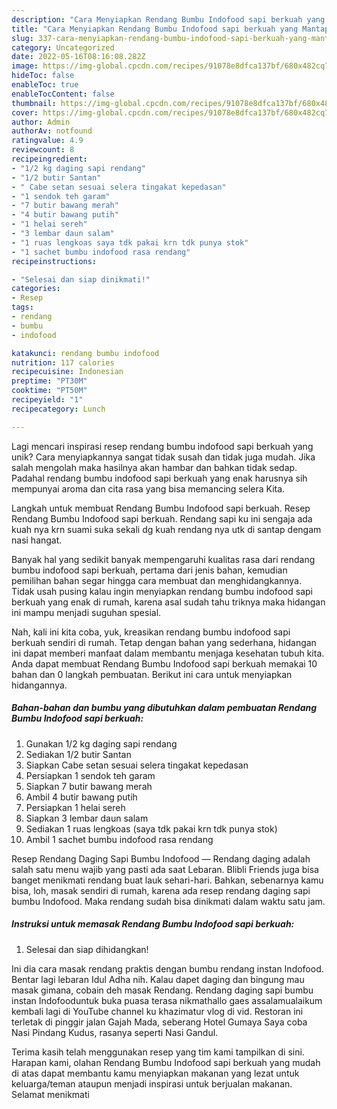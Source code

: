 ```yaml
---
description: "Cara Menyiapkan Rendang Bumbu Indofood sapi berkuah yang Mantap"
title: "Cara Menyiapkan Rendang Bumbu Indofood sapi berkuah yang Mantap"
slug: 337-cara-menyiapkan-rendang-bumbu-indofood-sapi-berkuah-yang-mantap
category: Uncategorized
date: 2022-05-16T08:16:08.282Z
image: https://img-global.cpcdn.com/recipes/91078e8dfca137bf/680x482cq70/rendang-bumbu-indofood-sapi-berkuah-foto-resep-utama.jpg
hideToc: false
enableToc: true
enableTocContent: false
thumbnail: https://img-global.cpcdn.com/recipes/91078e8dfca137bf/680x482cq70/rendang-bumbu-indofood-sapi-berkuah-foto-resep-utama.jpg
cover: https://img-global.cpcdn.com/recipes/91078e8dfca137bf/680x482cq70/rendang-bumbu-indofood-sapi-berkuah-foto-resep-utama.jpg
author: Admin
authorAv: notfound
ratingvalue: 4.9
reviewcount: 8
recipeingredient:
- "1/2 kg daging sapi rendang"
- "1/2 butir Santan"
- " Cabe setan sesuai selera tingakat kepedasan"
- "1 sendok teh garam"
- "7 butir bawang merah"
- "4 butir bawang putih"
- "1 helai sereh"
- "3 lembar daun salam"
- "1 ruas lengkoas saya tdk pakai krn tdk punya stok"
- "1 sachet bumbu indofood rasa rendang"
recipeinstructions:

- "Selesai dan siap dinikmati!"
categories:
- Resep
tags:
- rendang
- bumbu
- indofood

katakunci: rendang bumbu indofood 
nutrition: 117 calories
recipecuisine: Indonesian
preptime: "PT30M"
cooktime: "PT50M"
recipeyield: "1"
recipecategory: Lunch

---
```





Lagi mencari inspirasi resep rendang bumbu indofood sapi berkuah yang unik? Cara menyiapkannya sangat tidak susah dan tidak juga mudah. Jika salah mengolah maka hasilnya akan hambar dan bahkan tidak sedap. Padahal rendang bumbu indofood sapi berkuah yang enak harusnya sih mempunyai aroma dan cita rasa yang bisa memancing selera Kita.





Langkah untuk membuat Rendang Bumbu Indofood sapi berkuah. Resep Rendang Bumbu Indofood sapi berkuah. Rendang sapi ku ini sengaja ada kuah nya krn suami suka sekali dg kuah rendang nya utk di santap dengam nasi hangat.

Banyak hal yang sedikit banyak mempengaruhi kualitas rasa dari rendang bumbu indofood sapi berkuah, pertama dari jenis bahan, kemudian pemilihan bahan segar hingga cara membuat dan menghidangkannya. Tidak usah pusing kalau ingin menyiapkan rendang bumbu indofood sapi berkuah yang enak di rumah, karena asal sudah tahu triknya maka hidangan ini mampu menjadi suguhan spesial.






Nah, kali ini kita coba, yuk, kreasikan rendang bumbu indofood sapi berkuah sendiri di rumah. Tetap dengan bahan yang sederhana, hidangan ini dapat memberi manfaat dalam membantu menjaga kesehatan tubuh kita. Anda dapat membuat Rendang Bumbu Indofood sapi berkuah memakai 10 bahan dan 0 langkah pembuatan. Berikut ini cara untuk menyiapkan hidangannya.

<!--inarticleads1-->

##### Bahan-bahan dan bumbu yang dibutuhkan dalam pembuatan Rendang Bumbu Indofood sapi berkuah:

1. Gunakan 1/2 kg daging sapi rendang
1. Sediakan 1/2 butir Santan
1. Siapkan  Cabe setan sesuai selera tingakat kepedasan
1. Persiapkan 1 sendok teh garam
1. Siapkan 7 butir bawang merah
1. Ambil 4 butir bawang putih
1. Persiapkan 1 helai sereh
1. Siapkan 3 lembar daun salam
1. Sediakan 1 ruas lengkoas (saya tdk pakai krn tdk punya stok)
1. Ambil 1 sachet bumbu indofood rasa rendang


Resep Rendang Daging Sapi Bumbu Indofood — Rendang daging adalah salah satu menu wajib yang pasti ada saat Lebaran. Blibli Friends juga bisa banget menikmati rendang buat lauk sehari-hari. Bahkan, sebenarnya kamu bisa, loh, masak sendiri di rumah, karena ada resep rendang daging sapi bumbu Indofood. Maka rendang sudah bisa dinikmati dalam waktu satu jam. 

<!--inarticleads2-->

##### Instruksi untuk memasak Rendang Bumbu Indofood sapi berkuah:


1. Selesai dan siap dihidangkan!

Ini dia cara masak rendang praktis dengan bumbu rendang instan Indofood. Bentar lagi lebaran Idul Adha nih. Kalau dapet daging dan bingung mau masak gimana, cobain deh masak Rendang. Rendang daging sapi bumbu instan Indofooduntuk buka puasa terasa nikmathallo gaes assalamualaikum kembali lagi di YouTube channel ku khazimatur vlog di vid. Restoran ini terletak di pinggir jalan Gajah Mada, seberang Hotel Gumaya Saya coba Nasi Pindang Kudus, rasanya seperti Nasi Gandul. 

Terima kasih telah menggunakan resep yang tim kami tampilkan di sini. Harapan kami, olahan Rendang Bumbu Indofood sapi berkuah yang mudah di atas dapat membantu kamu menyiapkan makanan yang lezat untuk keluarga/teman ataupun menjadi inspirasi untuk berjualan makanan. Selamat menikmati

